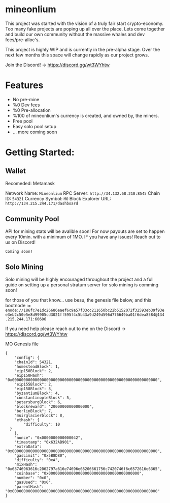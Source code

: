 # mineonlium
This project was started with the vision of a truly fair start crypto-economy. Too many fake projects are poping up all over the place. Lets come together and build our own community without the massive whales and dev fees/pre-alloc's.


This project is highly WIP and is currently in the pre-alpha stage. Over the next few months this space will change rapidly as our project grows. 


Join the Discord! -> https://discord.gg/wt3WYhtw 

# Features

* No pre-mine
* %0 Dev fees
* %0 Pre-allocation
* %100 of mineonlium's currency is created, and owned by, the miners. 
* Free pool
* Easy solo pool setup
* ... more coming soon



# Getting Started:

## Wallet

Recomeded: Metamask

Network Name: `Mineonlium`
RPC Server: `http://34.132.68.218:8545`
Chain ID: `54321`
Currency Symbol: `MO`
Block Explorer URL: `http://134.215.244.171/dashboard`

## Community Pool

API for mining stats will be avalible soon! For now payouts are set to happen every 10min. with a minimum of 1MO. IF you have any issues! Reach out to us on Discord!

```
Coming soon!
```


## Solo Mining

Solo mining will be highly encouraged throughout the project and a full guide on setting up a personal stratum server for solo mining is comming soon!

for those of you that know... use besu, the genesis file below, and this bootnode := `enode://186fc7e1dc26686eaef6c9a57f33cc211650bc22b5152072f32593eb39f93ee3eb2c50e5e8d99905cd3021ff595f4c5b43a9d249d596d776649ba01f6dea8584@134.215.244.171:60606`

If you need help please reach out to me on the Discord -> https://discord.gg/wt3WYhtw

MO Genesis file
```
{
    "config": {
    "chainId": 54321,
    "homesteadBlock": 1,
    "eip150Block": 2,
    "eip150Hash": "0x0000000000000000000000000000000000000000000000000000000000000000",
    "eip155Block": 2,
    "eip158Block": 3,
    "byzantiumBlock": 4,
    "constantinopleBlock": 5,
    "petersburgBlock": 6,
    "blockreward": "20000000000000000",
    "berlinBlock": 7,
    "muirglacierblock": 8,
    "ethash": {
        "difficulty": 10
  }
    },
    "nonce": "0x0000000000000042",
    "timestamp": "0x632AB901",
    "extraData": "0x0000000000000000000000000000000000000000000000000000000000000000",
    "gasLimit": "0x5B8D80", 
    "difficulty": "0xA",
    "mixHash": "0x63746963616c2062797a616e74696e65206661756c7420746f6c6572616e6365",
    "coinbase": "0x0000000000000000000000000000000000000000",
    "number": "0x0",
    "gasUsed": "0x0",
    "parentHash": "0x0000000000000000000000000000000000000000000000000000000000000000"
}
```
